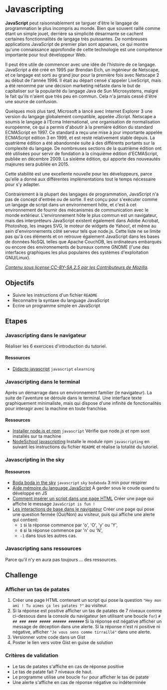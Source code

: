 # Javascripting

**JavaScript** peut raisonnablement se targuer d'être le langage de programmation le plus incompris au monde. Bien que souvent raillé comme étant un simple jouet, derrière sa simplicité désarmante se cachent certaines fonctionnalités de langage très puissantes. De nombreuses applications JavaScript de premier plan sont apparues, ce qui montre qu'une connaissance approfondie de cette technologie est une compétence importante pour tout développeur Web.

Il peut être utile de commencer avec une idée de l'histoire de ce langage. JavaScript a été créé en 1995 par Brendan Eich, un ingénieur de Netscape, et ce langage est sorti au grand jour pour la première fois avec Netscape 2 au début de l'année 1996. Il était au départ censé s'appeler LiveScript, mais a été renommé par une décision marketing néfaste dans le but de capitaliser sur la popularité du langage Java de Sun Microsystems, malgré le fait qu'ils n'aient que très peu en commun. Cela n'a jamais cessé d'être une source de confusion.

Quelques mois plus tard, Microsoft a lancé avec Internet Explorer 3 une version du langage globalement compatible, appelée JScript. Netscape a soumis le langage à l'Ecma International, une organisation de normalisation européenne, ce qui a permis d'aboutir à la première édition du standard ECMAScript en 1997. Ce standard a reçu une mise à jour importante appelée ECMAScript edition 3 en 1999, et est resté relativement stable depuis. La quatrième édition a été abandonnée suite à des différents portants sur la complexité du langage. De nombreuses sections de la quatrième édition ont été utilisées pour servir de fondation à la cinquième édition d'ECMAScript, publiée en décembre 2009. La sixième édition, qui apporte des nouveautés majeures sera publiée en 2015.

Cette stabilité est une excellente nouvelle pour les développeurs, parce qu'elle a donné aux différentes implémentations tout le temps nécessaire pour s'y adapter.

Contrairement à la plupart des langages de programmation, JavaScript n'a pas de concept d'entrée ou de sortie. Il est conçu pour s'exécuter comme un langage de script dans un environnement hôte, et c'est à cet environnement de fournir des mécanismes de communication avec le monde extérieur. L'environnement hôte le plus commun est un navigateur, mais des interpréteurs JavaScript existent également dans Adobe Acrobat, Photoshop, les images SVG, le moteur de widgets de Yahoo!, et même au sein d'environnements côté serveur tels que node.js. Cette liste ne se limite pas qu'à ces éléments et on retrouve également JavaScript dans les bases de données NoSQL telles que Apache CouchDB, les ordinateurs embarqués ou encore des environnements de bureaux comme GNOME (l'une des interfaces graphiques les plus populaires des systèmes d'exploitation GNU/Linux).

*[Contenu sous license CC-BY-SA 2.5 par les Contributeurs de Mozilla](https://developer.mozilla.org/fr/docs/Web/JavaScript/Une_r%C3%A9introduction_%C3%A0_JavaScript).*

## Objectifs

* Suivre les instructions d'un fichier `README`
* Reconnaitre la syntaxe du language JavaScript
* Ecrire un programme simple en JavaScript

## Etapes

### Javascripting dans le navigateur
Réaliser les 6 exercices d'introduction du tutoriel.

#### Ressources

* [Didacto javascript](http://javascript.didacto.net/)
`javascript` `elearning`

### Javascripting dans le terminal

Après un démarrage dans un environnement familier (le navigateur). La suite de l'aventure se déroule dans le terminal. Une interface texte graphiquement minimaliste, mais qui dispose d'une infinité de fonctionalités pour interagir avec la machine en toute franchise.

#### Ressources

* [Installer node.js et npm](https://gist.github.com/Em-AK/b8a81ecc570548061106)
`javascript`
Vérifie que node.js et npm sont installés sur ta machine
* [NodeSchool javascripting](https://github.com/sethvincent/javascripting)
Installe le module npm `javascripting` en suivant les instructions du fichier `README` et réalise la totalité du tutoriel.

### Javascripting in the sky

#### Ressources

* [Boda boda in the sky](https://www.youtube.com/watch?v=RL6ncOBKx3E)
`javascript` `sky` `bodaboda`
3 min pour respirer
* [Aide mémoire du language JavaScript](http://learnxinyminutes.com/docs/fr-fr/javascript-fr/)
À garder sous le coude quand tu développe en JS
* [Comment insérer un script dans une page HTML](http://javascript.info/tutorial/hello-world)
Créer une page qui affiche le message `JavaScript is fun !`
* [Les interactions de base dans le navigateur](http://javascript.info/tutorial/user-interaction-alert-prompt-and-confirm)
Créer une page qui pose une question fermée (Oui/Non) au visiteur, puis qui affiche une alerte qui contient:
  * `1` si la réponse commence par 'o', 'O', 'y' ou 'Y',
  * `0` si la réponse commence par 'n' ou 'N',
  * `-1` dans tous les autres cas.

### Javascripting sans ressources

Parce qu'il n'y en aura pas toujours
... des ressources.

## Challenge

### Afficher un tas de patates

  1. Créer une page HTML contenant un script qui pose la question `"Hey mon ami ! Tu aimes ça les patates ?"` au visiteur.
  2. Si la réponse est positive afficher un tas de patates de 7 niveaux comme ci-dessous dans la console du navigateur (en utilisant une boucle `for`)
    ```
    #
    ##
    ###
    ####
    #####
    ######
    #######
    ```
    Si la réponse est négative afficher un message de déception dans une alerte. Si la réponse n'est ni positive ni négative, afficher `"Je vous sens comme tirraillé"` dans une alerte.
  3. Versionner votre code dans un Gist
  4. Poster le lien vers votre Gist en guise de solution

### Critères de validation

* Le tas de patates s'affiche en cas de réponse positive
* Le tas de patate fait 7 niveaux de haut.
* Le programme utilise une boucle `for` pour afficher le tas de patate
* Une alerte s'affiche en cas de réponse négative ou indéterminée


